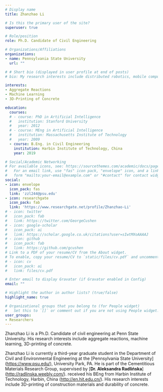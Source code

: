 ```yaml
---
# Display name
title: Zhanzhao Li

# Is this the primary user of the site?
superuser: true

# Role/position
role: Ph.D. Candidate of Civil Engineering

# Organizations/Affiliations
organizations:
- name: Pennsylvania State University
  url: ""

# # Short bio (displayed in user profile at end of posts)
# bio: My research interests include distributed robotics, mobile computing and programmable matter.

interests:
- Aggregate Reactions
- Machine Learning
- 3D-Printing of Concrete

education:
  courses:
  # - course: PhD in Artificial Intelligence
  #   institution: Stanford University
  #   year: 2012
  # - course: MEng in Artificial Intelligence
  #   institution: Massachusetts Institute of Technology
  #   year: 2009
  - course: B.Eng. in Civil Engineering
    institution: Harbin Institute of Technology, China
    year: 2019

# Social/Academic Networking
# For available icons, see: https://sourcethemes.com/academic/docs/page-builder/#icons
#   For an email link, use "fas" icon pack, "envelope" icon, and a link in the
#   form "mailto:your-email@example.com" or "#contact" for contact widget.
social:
- icon: envelope
  icon_pack: fas
  link: 'zzl244@psu.edu'
- icon: researchgate
  icon_pack: fab
  link: 'https://www.researchgate.net/profile/Zhanzhao-Li'
# - icon: twitter
#   icon_pack: fab
#   link: https://twitter.com/GeorgeCushen
# - icon: google-scholar
#   icon_pack: ai
#   link: https://scholar.google.co.uk/citations?user=sIwtMXoAAAAJ
# - icon: github
#   icon_pack: fab
#   link: https://github.com/gcushen
# Link to a PDF of your resume/CV from the About widget.
# To enable, copy your resume/CV to `static/files/cv.pdf` and uncomment the lines below.
# - icon: cv
#   icon_pack: ai
#   link: files/cv.pdf

# Enter email to display Gravatar (if Gravatar enabled in Config)
email: ""

# Highlight the author in author lists? (true/false)
highlight_name: true

# Organizational groups that you belong to (for People widget)
#   Set this to `[]` or comment out if you are not using People widget.
user_groups:
- Researchers
---
```


Zhanzhao Li is a Ph.D. Candidate of civil engineering at Penn State University. His research interests include aggregate reactions, machine learning, 3D-printing of concrete. 

Zhanzhao Li is currently a third-year graduate student in the Department of Civil and Environmental Engineering at the [Pennsylvania State University] (https://www.psu.edu/), University Park, PA. He is part of the Cementitious Materials Research Group, supervised by [**Dr. Aleksandra Radlińska**] (http://radlinska.weebly.com/). received his BEng from Harbin Institute of Technology, Harbin, China (http://en.hit.edu.cn/). His research interests include 3D-printing of construction materials and durability of concrete.